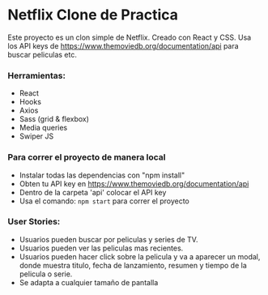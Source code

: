 # Netflix Clone de Practica

Este proyecto es un clon simple de Netflix. Creado con React y CSS. Usa los API keys de https://www.themoviedb.org/documentation/api para buscar peliculas etc.

### Herramientas:

- React
- Hooks
- Axios
- Sass (grid & flexbox)
- Media queries
- Swiper JS

### Para correr el proyecto de manera local

- Instalar todas las dependencias con "npm install"
- Obten tu API key en https://www.themoviedb.org/documentation/api
- Dentro de la carpeta 'api' colocar el API key
- Usa el comando: `npm start` para correr el proyecto

### User Stories:

- Usuarios pueden buscar por peliculas y series de TV.
- Usuarios pueden ver las peliculas mas recientes.
- Usuarios pueden hacer click sobre la pelicula y va a aparecer un modal, donde muestra titulo, fecha de lanzamiento, resumen y tiempo de la pelicula o serie.
- Se adapta a cualquier tamaño de pantalla
